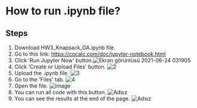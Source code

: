 # How to run .ipynb file?
## Steps
1. Download HW3_Knapsack_GA.ipynb file.
2. Go to this link: https://cocalc.com/doc/jupyter-notebook.html
3. Click 'Run Jupyter Now' button.![Ekran görüntüsü 2021-06-24 031905](https://user-images.githubusercontent.com/55746620/123184075-97fea700-d49b-11eb-8939-011b84d28828.png)
4. Click 'Create or Upload Files' button. ![2](https://user-images.githubusercontent.com/55746620/123184259-fdeb2e80-d49b-11eb-9816-71bb3240f882.png)
5. Upload the .ipynb file. ![3](https://user-images.githubusercontent.com/55746620/123184500-7e119400-d49c-11eb-919b-7ce37a229bc9.png)
6. Go to the 'Files' tab. ![4](https://user-images.githubusercontent.com/55746620/123184770-06903480-d49d-11eb-8e44-c817cb82132b.png)
7. Open the file. ![image](https://user-images.githubusercontent.com/55746620/125197674-5d508900-e267-11eb-9bc0-a9e381a1974e.png)
8. You can run all code with this button. ![Adsız](https://user-images.githubusercontent.com/55746620/125197830-e5cf2980-e267-11eb-8aea-2f32eed4f86b.png)
9. You can see the results at the end of the page. ![Adsız](https://user-images.githubusercontent.com/55746620/125197876-229b2080-e268-11eb-935b-684dcaccdeb0.png)
